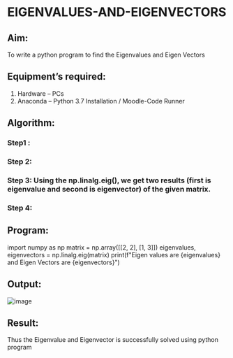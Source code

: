 # EIGENVALUES-AND-EIGENVECTORS
## Aim:
To write a python program to find the Eigenvalues and Eigen Vectors
## Equipment’s required:
1. 	Hardware – PCs
2. 	Anaconda – Python 3.7 Installation / Moodle-Code Runner
## Algorithm:
### Step1 : 
### Step 2: 
### Step 3: Using the np.linalg.eig(),  we get two results (first is eigenvalue and second is eigenvector) of the given matrix.
### Step 4: 

## Program:
import numpy as np
matrix = np.array([[2, 2], [1, 3]])
eigenvalues, eigenvectors = np.linalg.eig(matrix)
print(f"Eigen values are {eigenvalues} and Eigen Vectors are {eigenvectors}")
## Output:
![image](https://github.com/user-attachments/assets/c6fb97c1-0508-4657-b6e8-abbe67ed75fc)

## Result:
Thus the Eigenvalue and Eigenvector is successfully solved using python program
